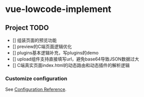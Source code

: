 # vue-lowcode-implement

## Project TODO

- [] 组装页面的预览功能
- [] preview的C端页面逻辑优化
- [] plugins基本逻辑补充，写plugins的demo
- [] upload组件支持直接填写url，避免base64导致JSON数据过大
- [] C端真实页面index.html的动态路由和动态插件的解析逻辑


### Customize configuration
See [Configuration Reference](https://cli.vuejs.org/config/).
